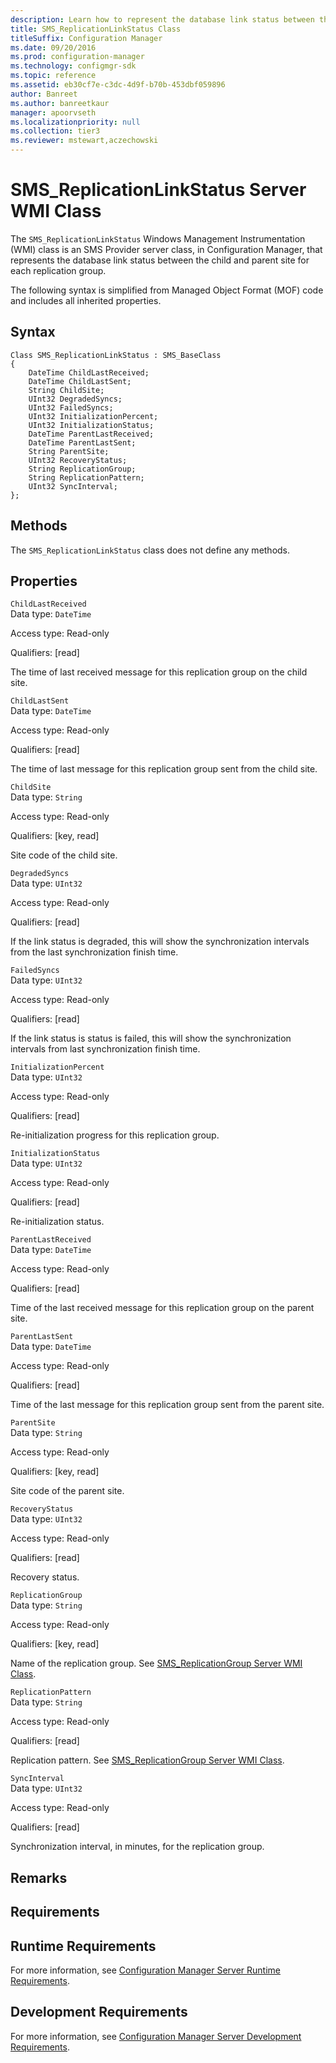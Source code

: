 ```yaml
---
description: Learn how to represent the database link status between the child and parent site for each replication group with SMS_ReplicationLinkStatus.
title: SMS_ReplicationLinkStatus Class
titleSuffix: Configuration Manager
ms.date: 09/20/2016
ms.prod: configuration-manager
ms.technology: configmgr-sdk
ms.topic: reference
ms.assetid: eb30cf7e-c3dc-4d9f-b70b-453dbf059896
author: Banreet
ms.author: banreetkaur
manager: apoorvseth
ms.localizationpriority: null
ms.collection: tier3
ms.reviewer: mstewart,aczechowski
---
```

# SMS_ReplicationLinkStatus Server WMI Class
The `SMS_ReplicationLinkStatus` Windows Management Instrumentation (WMI) class is an SMS Provider server class, in Configuration Manager, that represents the database link status between the child and parent site for each replication group.  

 The following syntax is simplified from Managed Object Format (MOF) code and includes all inherited properties.  

## Syntax  

```  
Class SMS_ReplicationLinkStatus : SMS_BaseClass  
{  
    DateTime ChildLastReceived;  
    DateTime ChildLastSent;  
    String ChildSite;  
    UInt32 DegradedSyncs;  
    UInt32 FailedSyncs;  
    UInt32 InitializationPercent;  
    UInt32 InitializationStatus;  
    DateTime ParentLastReceived;  
    DateTime ParentLastSent;  
    String ParentSite;  
    UInt32 RecoveryStatus;  
    String ReplicationGroup;  
    String ReplicationPattern;  
    UInt32 SyncInterval;  
};  
```  

## Methods  
 The `SMS_ReplicationLinkStatus` class does not define any methods.  

## Properties  
 `ChildLastReceived`  
 Data type: `DateTime`  

 Access type: Read-only  

 Qualifiers: [read]  

 The time of last received message for this replication group on the child site.  

 `ChildLastSent`  
 Data type: `DateTime`  

 Access type: Read-only  

 Qualifiers: [read]  

 The time of last message for this replication group sent from the child site.  

 `ChildSite`  
 Data type: `String`  

 Access type: Read-only  

 Qualifiers: [key, read]  

 Site code of the child site.  

 `DegradedSyncs`  
 Data type: `UInt32`  

 Access type: Read-only  

 Qualifiers: [read]  

 If the link status is degraded, this will show the synchronization intervals from the last synchronization finish time.  

 `FailedSyncs`  
 Data type: `UInt32`  

 Access type: Read-only  

 Qualifiers: [read]  

 If the link status is status is failed, this will show the synchronization intervals from last synchronization finish time.  

 `InitializationPercent`  
 Data type: `UInt32`  

 Access type: Read-only  

 Qualifiers: [read]  

 Re-initialization progress for this replication group.  

 `InitializationStatus`  
 Data type: `UInt32`  

 Access type: Read-only  

 Qualifiers: [read]  

 Re-initialization status.  

 `ParentLastReceived`  
 Data type: `DateTime`  

 Access type: Read-only  

 Qualifiers: [read]  

 Time of the last received message for this replication group on the parent site.  

 `ParentLastSent`  
 Data type: `DateTime`  

 Access type: Read-only  

 Qualifiers: [read]  

 Time of the last message for this replication group sent from the parent site.  

 `ParentSite`  
 Data type: `String`  

 Access type: Read-only  

 Qualifiers: [key, read]  

 Site code of the parent site.  

 `RecoveryStatus`  
 Data type: `UInt32`  

 Access type: Read-only  

 Qualifiers: [read]  

 Recovery status.  

 `ReplicationGroup`  
 Data type: `String`  

 Access type: Read-only  

 Qualifiers: [key, read]  

 Name of the replication group. See [SMS_ReplicationGroup Server WMI Class](../../../../../develop/reference/core/servers/configure/sms_replicationgroup-server-wmi-class.md).  

 `ReplicationPattern`  
 Data type: `String`  

 Access type: Read-only  

 Qualifiers: [read]  

 Replication pattern. See [SMS_ReplicationGroup Server WMI Class](../../../../../develop/reference/core/servers/configure/sms_replicationgroup-server-wmi-class.md).  

 `SyncInterval`  
 Data type: `UInt32`  

 Access type: Read-only  

 Qualifiers: [read]  

 Synchronization interval, in minutes, for the replication group.  

## Remarks  

## Requirements  

## Runtime Requirements  
 For more information, see [Configuration Manager Server Runtime Requirements](../../../../../develop/core/reqs/server-runtime-requirements.md).  

## Development Requirements  
 For more information, see [Configuration Manager Server Development Requirements](../../../../../develop/core/reqs/server-development-requirements.md).
